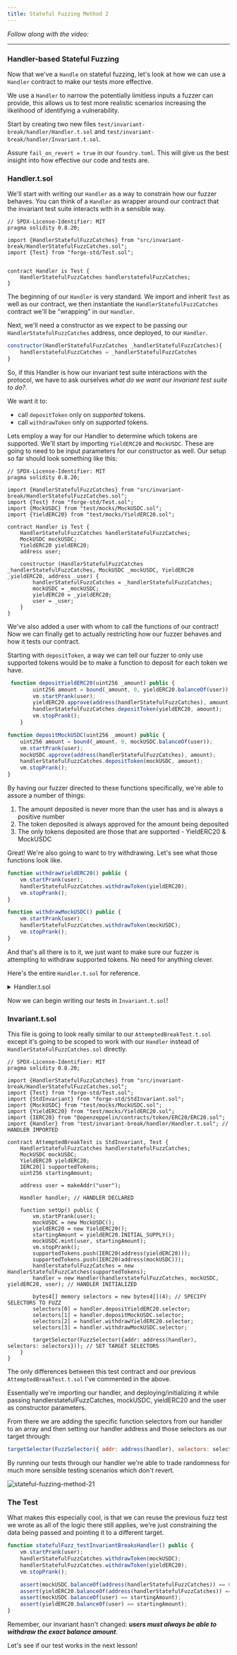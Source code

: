 ```yaml
---
title: Stateful Fuzzing Method 2
---
```


_Follow along with the video:_

---

### Handler-based Stateful Fuzzing

Now that we've a `Handle` on stateful fuzzing, let's look at how we can use a `Handler` contract to make our tests more effective.

We use a `Handler` to narrow the potentially limitless inputs a fuzzer can provide, this allows us to test more realistic scenarios increasing the likelihood of identifying a vulnerability.

Start by creating two new files `test/invariant-break/handler/Handler.t.sol` and `test/invariant-break/handler/Invariant.t.sol`.

Assure `fail_on_revert = true` in our `foundry.toml`. This will give us the best insight into how effective our code and tests are.

### Handler.t.sol

We'll start with writing our `Handler` as a way to constrain how our fuzzer behaves. You can think of a `Handler` as wrapper around our contract that the invariant test suite interacts with in a sensible way.

```solidity
// SPDX-License-Identifier: MIT
pragma solidity 0.8.20;

import {HandlerStatefulFuzzCatches} from "src/invariant-break/HandlerStatefulFuzzCatches.sol";
import {Test} from "forge-std/Test.sol";


contract Handler is Test {
    HandlerStatefulFuzzCatches handlerstatefulFuzzCatches;
}
```

The beginning of our `Handler` is very standard. We import and inherit `Test` as well as our contract, we then instantiate the `HandlerStatefulFuzzCatches` contract we'll be "wrapping" in our `Handler`.

Next, we'll need a constructor as we expect to be passing our `HandlerStatefulFuzzCatches` address, once deployed, to our `Handler`.

```js
constructor(HandlerStatefulFuzzCatches _handlerStatefulFuzzCatches){
    handlerstatefulFuzzCatches = _handlerStatefulFuzzCatches
}
```

So, if this Handler is how our invariant test suite interactions with the protocol, we have to ask ourselves _what do we want our invariant test suite to do?_.

We want it to:

- call `depositToken` only on _supported_ tokens.
- call `withdrawToken` only on _supported_ tokens.

Lets employ a way for our Handler to determine which tokens are supported. We'll start by importing `YieldERC20` and `MockUSDC`. These are going to need to be input parameters for our constructor as well. Our setup so far should look something like this:

```solidity
// SPDX-License-Identifier: MIT
pragma solidity 0.8.20;

import {HandlerStatefulFuzzCatches} from "src/invariant-break/HandlerStatefulFuzzCatches.sol";
import {Test} from "forge-std/Test.sol";
import {MockUSDC} from "test/mocks/MockUSDC.sol";
import {YieldERC20} from "test/mocks/YieldERC20.sol";

contract Handler is Test {
    HandlerStatefulFuzzCatches handlerStatefulFuzzCatches;
    MockUSDC mockUSDC;
    YieldERC20 yieldERC20;
    address user;

    constructor (HandlerStatefulFuzzCatches _handlerStatefulFuzzCatches, MockUSDC _mockUSDC, YieldERC20 _yieldERC20, address _user) {
        handlerStatefulFuzzCatches = _handlerStatefulFuzzCatches;
        mockUSDC = _mockUSDC;
        yieldERC20 = _yieldERC20;
        user = _user;
    }
}
```

We've also added a user with whom to call the functions of our contract! Now we can finally get to actually restricting how our fuzzer behaves and how it tests our contract.

Starting with `depositToken`, a way we can tell our fuzzer to only use supported tokens would be to make a function to deposit for each token we have.

```js
 function depositYieldERC20(uint256 _amount) public {
        uint256 amount = bound(_amount, 0, yieldERC20.balanceOf(user));
        vm.startPrank(user);
        yieldERC20.approve(address(handlerStatefulFuzzCatches), amount);
        handlerStatefulFuzzCatches.depositToken(yieldERC20, amount);
        vm.stopPrank();
    }

function depositMockUSDC(uint256 _amount) public {
    uint256 amount = bound(_amount, 0, mockUSDC.balanceOf(user));
    vm.startPrank(user);
    mockUSDC.approve(address(handlerStatefulFuzzCatches), amount);
    handlerStatefulFuzzCatches.depositToken(mockUSDC, amount);
    vm.stopPrank();
}
```

By having our fuzzer directed to these functions specifically, we're able to assure a number of things:

1. The amount deposited is never more than the user has and is always a positive number
2. The token deposited is always approved for the amount being deposited
3. The only tokens deposited are those that are supported - YieldERC20 & MockUSDC

Great! We're also going to want to try withdrawing. Let's see what those functions look like.

```js
function withdrawYieldERC20() public {
    vm.startPrank(user);
    handlerStatefulFuzzCatches.withdrawToken(yieldERC20);
    vm.stopPrank();
}

function withdrawMockUSDC() public {
    vm.startPrank(user);
    handlerStatefulFuzzCatches.withdrawToken(mockUSDC);
    vm.stopPrank();
}
```

And that's all there is to it, we just want to make sure our fuzzer is attempting to withdraw supported tokens. No need for anything clever.

Here's the entire `Handler.t.sol` for reference.

<details>
<summary>Handler.t.sol</summary>

```solidity
// SPDX-License-Identifier: MIT
pragma solidity 0.8.20;

import {HandlerStatefulFuzzCatches} from "src/invariant-break/HandlerStatefulFuzzCatches.sol";
import {Test} from "forge-std/Test.sol";
import {MockUSDC} from "test/mocks/MockUSDC.sol";
import {YieldERC20} from "test/mocks/YieldERC20.sol";

contract Handler is Test {
    HandlerStatefulFuzzCatches handlerStatefulFuzzCatches;
    MockUSDC mockUSDC;
    YieldERC20 yieldERC20;
    address user;

    constructor(
        HandlerStatefulFuzzCatches _handlerStatefulFuzzCatches,
        MockUSDC _mockUSDC,
        YieldERC20 _yieldERC20,
        address _user
    ) {
        handlerStatefulFuzzCatches = _handlerStatefulFuzzCatches;
        mockUSDC = _mockUSDC;
        yieldERC20 = _yieldERC20;
        user = _user;
    }

    function depositYieldERC20(uint256 _amount) public {
        uint256 amount = bound(_amount, 0, yieldERC20.balanceOf(user));
        vm.startPrank(user);
        yieldERC20.approve(address(handlerStatefulFuzzCatches), amount);
        handlerStatefulFuzzCatches.depositToken(yieldERC20, amount);
        vm.stopPrank();
    }

    function depositMockUSDC(uint256 _amount) public {
        uint256 amount = bound(_amount, 0, mockUSDC.balanceOf(user));
        vm.startPrank(user);
        mockUSDC.approve(address(handlerStatefulFuzzCatches), amount);
        handlerStatefulFuzzCatches.depositToken(mockUSDC, amount);
        vm.stopPrank();
    }

    function withdrawYieldERC20() public {
        vm.startPrank(user);
        handlerStatefulFuzzCatches.withdrawToken(yieldERC20);
        vm.stopPrank();
    }

    function withdrawMockUSDC() public {
        vm.startPrank(user);
        handlerStatefulFuzzCatches.withdrawToken(mockUSDC);
        vm.stopPrank();
    }
}

```

</details>

Now we can begin writing our tests in `Invariant.t.sol`!

### Invariant.t.sol

This file is going to look really similar to our `AttemptedBreakTest.t.sol` except it's going to be scoped to work with our `Handler` instead of `HandlerStateFulFuzzCatches.sol` directly.

```solidity
// SPDX-License-Identifier: MIT
pragma solidity 0.8.20;

import {HandlerStatefulFuzzCatches} from "src/invariant-break/HandlerStatefulFuzzCatches.sol";
import {Test} from "forge-std/Test.sol";
import {StdInvariant} from "forge-std/StdInvariant.sol";
import {MockUSDC} from "test/mocks/MockUSDC.sol";
import {YieldERC20} from "test/mocks/YieldERC20.sol";
import {IERC20} from "@openzeppelin/contracts/token/ERC20/ERC20.sol";
import {Handler} from "test/invariant-break/handler/Handler.t.sol"; // HANDLER IMPORTED

contract AttemptedBreakTest is StdInvariant, Test {
    HandlerStatefulFuzzCatches handlerstatefulFuzzCatches;
    MockUSDC mockUSDC;
    YieldERC20 yieldERC20;
    IERC20[] supportedTokens;
    uint256 startingAmount;

    address user = makeAddr("user");

    Handler handler; // HANDLER DECLARED

    function setUp() public {
        vm.startPrank(user);
        mockUSDC = new MockUSDC();
        yieldERC20 = new YieldERC20();
        startingAmount = yieldERC20.INITIAL_SUPPLY();
        mockUSDC.mint(user, startingAmount);
        vm.stopPrank();
        supportedTokens.push(IERC20(address(yieldERC20)));
        supportedTokens.push(IERC20(address(mockUSDC)));
        handlerstatefulFuzzCatches = new HandlerStatefulFuzzCatches(supportedTokens);
        handler = new Handler(handlerstatefulFuzzCatches, mockUSDC, yieldERC20, user); // HANDLER INITIALIZED

        bytes4[] memory selectors = new bytes4[](4); // SPECIFY SELECTORS TO FUZZ
        selectors[0] = handler.depositYieldERC20.selector;
        selectors[1] = handler.depositMockUSDC.selector;
        selectors[2] = handler.withdrawYieldERC20.selector;
        selectors[3] = handler.withdrawMockUSDC.selector;

        targetSelector(FuzzSelector({addr: address(handler), selectors: selectors})); // SET TARGET SELECTORS
    }
}

```

The only differences between this test contract and our previous `AttemptedBreakTest.t.sol` I've commented in the above.

Essentially we're importing our handler, and deploying/initializing it while passing handlerstatefulFuzzCatches, mockUSDC, yieldERC20 and the user as constructor parameters.

From there we are adding the specific function selectors from our handler to an array and then setting our handler address and those selectors as our target through:

```js
targetSelector(FuzzSelector({ addr: address(handler), selectors: selectors }));
```

By running our tests through our handler we're able to trade randomness for much more sensible testing scenarios which don't revert.

![stateful-fuzzing-method-21](/security-section-5/15-stateful-fuzzing-method-2/stateful-fuzzing-method-21.png)

### The Test

What makes this especially cool, is that we can reuse the previous fuzz test we wrote as all of the logic there still applies, we're just constraining the data being passed and pointing it to a different target.

```js
function statefulFuzz_testInvariantBreaksHandler() public {
    vm.startPrank(user);
    handlerStatefulFuzzCatches.withdrawToken(mockUSDC);
    handlerStatefulFuzzCatches.withdrawToken(yieldERC20);
    vm.stopPrank();

    assert(mockUSDC.balanceOf(address(handlerStatefulFuzzCatches)) == 0);
    assert(yieldERC20.balanceOf(address(handlerStatefulFuzzCatches)) == 0);
    assert(mockUSDC.balanceOf(user) == startingAmount);
    assert(yieldERC20.balanceOf(user) == startingAmount);
}
```

Remember, our invariant hasn't changed: **_users must always be able to withdraw the exact balance amount_**.

Let's see if our test works in the next lesson!

